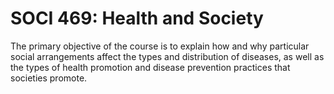 # SOCI 469: Health and Society

The primary objective of the course is to explain how and why particular social arrangements affect the types and distribution of diseases, as well as the types of health promotion and disease prevention practices that societies promote.